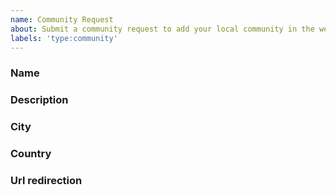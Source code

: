 ```yaml
---
name: Community Request
about: Submit a community request to add your local community in the website djangoproject.com
labels: 'type:community'
---
```



### Name
<!--
  Copy the name here.
-->

### Description
<!--
  Provide a clear and concise description of the local community, beware the content will be rendered as plain text.
-->

### City
<!--
  Copy the city here.
-->

### Country
<!--
  Copy the country here.
-->

### Url redirection
<!--
  Copy the website url and/or the event site url here.
-->
